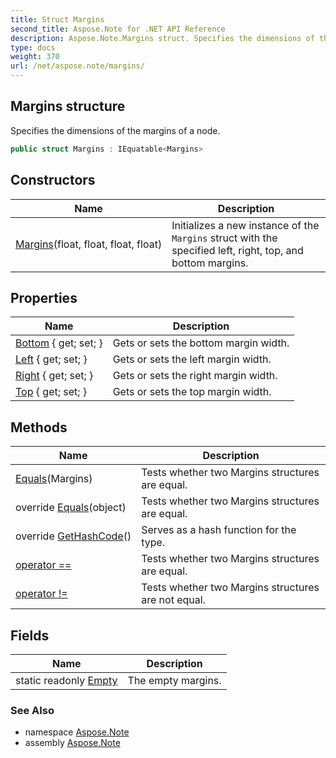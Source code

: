 ```yaml
---
title: Struct Margins
second_title: Aspose.Note for .NET API Reference
description: Aspose.Note.Margins struct. Specifies the dimensions of the margins of a node
type: docs
weight: 370
url: /net/aspose.note/margins/
---
```

## Margins structure

Specifies the dimensions of the margins of a node.

```csharp
public struct Margins : IEquatable<Margins>
```

## Constructors

| Name | Description |
| --- | --- |
| [Margins](margins/)(float, float, float, float) | Initializes a new instance of the `Margins` struct with the specified left, right, top, and bottom margins. |

## Properties

| Name | Description |
| --- | --- |
| [Bottom](../../aspose.note/margins/bottom/) { get; set; } | Gets or sets the bottom margin width. |
| [Left](../../aspose.note/margins/left/) { get; set; } | Gets or sets the left margin width. |
| [Right](../../aspose.note/margins/right/) { get; set; } | Gets or sets the right margin width. |
| [Top](../../aspose.note/margins/top/) { get; set; } | Gets or sets the top margin width. |

## Methods

| Name | Description |
| --- | --- |
| [Equals](../../aspose.note/margins/equals/#equals)(Margins) | Tests whether two Margins structures are equal. |
| override [Equals](../../aspose.note/margins/equals/#equals_1)(object) | Tests whether two Margins structures are equal. |
| override [GetHashCode](../../aspose.note/margins/gethashcode/)() | Serves as a hash function for the type. |
| [operator ==](../../aspose.note/margins/op_equality/) | Tests whether two Margins structures are equal. |
| [operator !=](../../aspose.note/margins/op_inequality/) | Tests whether two Margins structures are not equal. |

## Fields

| Name | Description |
| --- | --- |
| static readonly [Empty](../../aspose.note/margins/empty/) | The empty margins. |

### See Also

* namespace [Aspose.Note](../../aspose.note/)
* assembly [Aspose.Note](../../)


